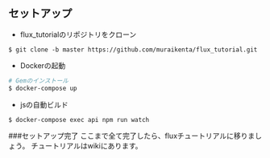 セットアップ
---
* flux_tutorialのリポジトリをクローン
```
$ git clone -b master https://github.com/muraikenta/flux_tutorial.git
```

* Dockerの起動
```sh
# Gemのインストール
$ docker-compose up 
```

* jsの自動ビルド
```sh
$ docker-compose exec api npm run watch
```

###セットアップ完了
ここまで全て完了したら、fluxチュートリアルに移りましょう。
チュートリアルはwikiにあります。
